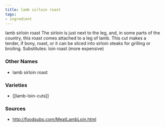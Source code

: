 ```yaml
---
title: lamb sirloin roast
tags:
- ingredient
---
```

lamb sirloin roast The sirloin is just next to the leg, and, in some parts of the country, this roast comes attached to a leg of lamb. This cut makes a tender, if bony, roast, or it can be sliced into sirloin steaks for grilling or broiling. Substitutes: loin roast (more expensive)

### Other Names

* lamb sirloin roast

### Varieties

* [[lamb-loin-cuts]]

### Sources
* http://foodsubs.com/MeatLambLoin.html
